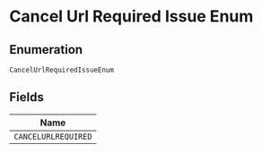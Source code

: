 
# Cancel Url Required Issue Enum

## Enumeration

`CancelUrlRequiredIssueEnum`

## Fields

| Name |
|  --- |
| `CANCELURLREQUIRED` |

